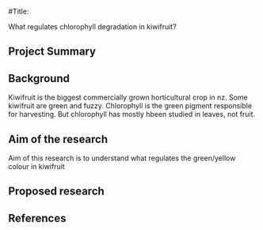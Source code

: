 #Title:

What regulates chlorophyll degradation in kiwifruit?

## Project Summary
## Background 
Kiwifruit is the biggest commercially grown horticultural crop in nz.
Some kiwifruit are green and fuzzy.
Chlorophyll is the green pigment responsible for harvesting.
But chlorophyll has mostly hbeen studied in leaves, not fruit. 

## Aim of the research
Aim of this research is to understand what regulates the green/yellow colour in kiwifruit
## Proposed research
## References
